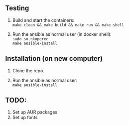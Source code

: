 ## Testing
 1. Build and start the containers: \
`make clean && make build && make run && make shell`

 2. Run the ansible as normal user (in docker shell): \
`sudo su nkoporec` \
`make ansible-install`

## Installation (on new computer)
 1. Clone the repo.

 2. Run the ansible as normal user: \
`make ansible-install`

## TODO:
 1. Set up AUR packages
 2. Set up fonts
